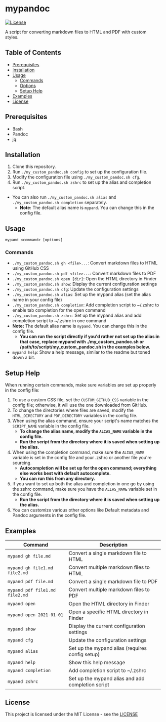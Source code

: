 # mypandoc

[![License](https://img.shields.io/badge/License-MIT-blue.svg)](https://opensource.org/licenses/MIT)

A script for converting markdown files to HTML and PDF with custom styles.

## Table of Contents

- [Prerequisites](#prerequisites)
- [Installation](#installation)
- [Usage](#usage)
  - [Commands](#commands)
  - [Options](#options)
  - [Setup Help](#setup-help)
- [Examples](#examples)
- [License](#license)

## Prerequisites

- Bash
- Pandoc
- jq

## Installation

1. Clone this repository.
2. Run `./my_custom_pandoc.sh config` to set up the configuration file. 
3. Modify the configuration file using `./my_custom_pandoc.sh cfg`.
4. Run `./my_custom_pandoc.sh zshrc` to set up the alias and completion script.
- You can also run `./my_custom_pandoc.sh alias` and `./my_custom_pandoc.sh completion` separately.
  - **Note:** The default alias name is `mypand`. You can change this in the config file.

## Usage

`mypand <command> [options]`

### Commands

- `./my_custom_pandoc.sh gh <file>...`: Convert markdown files to HTML using GitHub CSS
- `./my_custom_pandoc.sh pdf <file>...`: Convert markdown files to PDF
- `./my_custom_pandoc.sh open [dir]`: Open the HTML directory in Finder
- `./my_custom_pandoc.sh show`: Display the current configuration settings
- `./my_custom_pandoc.sh cfg`: Update the configuration settings
- `./my_custom_pandoc.sh alias`: Set up the mypand alias (set the alias name in your config file)
- `./my_custom_pandoc.sh completion`: Add completion script to ~/.zshrc to enable tab completion for the open command
- `./my_custom_pandoc.sh zshrc`: Set up the mypand alias and add completion script to ~/.zshrc in one command
- **Note:** The default alias name is `mypand`. You can change this in the config file.
  - **You can run the script directly if you'd rather not set up the alias in that case, replace mypand with ./my_custom_pandoc.sh or /path/to/script/my_custom_pandoc.sh in the examples below.**
- `mypand help`: Show a help message, similar to the readme but toned down a bit.

## Setup Help

When running certain commands, make sure variables are set up properly in the config file:

1. To use a custom CSS file, set the `CUSTOM_GITHUB_CSS` variable in the config file; otherwise, it will use the one downloaded from GitHub.
2. To change the directories where files are saved, modify the `HTML_DIRECTORY` and `PDF_DIRECTORY` variables in the config file.
3. When using the alias command, ensure your script's name matches the `SCRIPT_NAME` variable in the config file.
   - **To change the alias name, modify the `ALIAS_NAME` variable in the config file.**
   - **Run the script from the directory where it is saved when setting up the alias.**
4. When using the completion command, make sure the `ALIAS_NAME` variable is set in the config file and your .zshrc or another file you're sourcing.
   - **Autocompletion will be set up for the open command; everything else works best with default autocomplete.**
   - **You can run this from any directory.**
5. If you want to set up both the alias and completion in one go by using the zshrc command, make sure you have the `ALIAS_NAME` variable set in the config file.
   - **Run the script from the directory where it is saved when setting up the alias.**
6. You can customize various other options like Default metadata and Pandoc arguments in the config file.

## Examples

| Command                        | Description                                       |
| ------------------------------ | ------------------------------------------------- |
| `mypand gh file.md`            | Convert a single markdown file to HTML            |
| `mypand gh file1.md file2.md`  | Convert multiple markdown files to HTML           |
| `mypand pdf file.md`           | Convert a single markdown file to PDF             |
| `mypand pdf file1.md file2.md` | Convert multiple markdown files to PDF            |
| `mypand open`                  | Open the HTML directory in Finder                 |
| `mypand open 2021-01-01`       | Open a specific HTML directory in Finder          |
| `mypand show`                  | Display the current configuration settings        |
| `mypand cfg`                   | Update the configuration settings                 |
| `mypand alias`                 | Set up the mypand alias (requires config setup)   |
| `mypand help`                  | Show this help message                            |
| `mypand completion`            | Add completion script to ~/.zshrc                 |
| `mypand zshrc`                 | Set up the mypand alias and add completion script |


## License

This project is licensed under the MIT License - see the [LICENSE](LICENSE)
